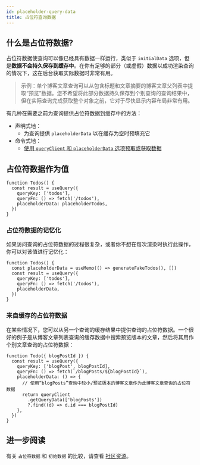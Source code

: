 ```yaml
---
id: placeholder-query-data
title: 占位符查询数据
---
```


## 什么是占位符数据?

占位符数据使查询可以像已经具有数据一样运行，类似于 `initialData` 选项，但是**数据不会持久保存到缓存中**。在你有足够的部分（或虚假）数据以成功渲染查询的情况下，这在后台获取实际数据时非常有用。

> 示例：单个博客文章查询可以从包含标题和文章摘要的博客文章父列表中提取“预览”数据。您不希望将此部分数据持久保存到个别查询的查询结果中，但在实际查询完成获取整个对象之前，它对于尽快显示内容布局非常有用。

有几种在需要之前为查询提供占位符数据到缓存中的方法：

- 声明式地：
  - 为查询提供 `placeholderData` 以在缓存为空时预填充它
- 命令式地：
  - [使用 `queryClient` 和 `placeholderData` 选项预取或获取数据](../guides/prefetching)

## 占位符数据作为值

[//]: # 'Example'

```tsx
function Todos() {
  const result = useQuery({
    queryKey: ['todos'],
    queryFn: () => fetch('/todos'),
    placeholderData: placeholderTodos,
  })
}
```

[//]: # 'Example'
[//]: # 'Memoization'

### 占位符数据的记忆化

如果访问查询的占位符数据的过程很复杂，或者你不想在每次渲染时执行此操作，你可以对该值进行记忆化：

[//]: # 'Memoization'
[//]: # 'Example2'

```tsx
function Todos() {
  const placeholderData = useMemo(() => generateFakeTodos(), [])
  const result = useQuery({
    queryKey: ['todos'],
    queryFn: () => fetch('/todos'),
    placeholderData,
  })
}
```

[//]: # 'Example2'

### 来自缓存的占位符数据

在某些情况下，您可以从另一个查询的缓存结果中提供查询的占位符数据。一个很好的例子是从博客文章列表查询的缓存数据中搜索预览版本的文章，然后将其用作个别文章查询的占位符数据：

[//]: # 'Example3'

```tsx
function Todo({ blogPostId }) {
  const result = useQuery({
    queryKey: ['blogPost', blogPostId],
    queryFn: () => fetch(`/blogPosts/${blogPostId}`),
    placeholderData: () => {
      // 使用“blogPosts”查询中较小/预览版本的博客文章作为此博客文章查询的占位符数据
      return queryClient
        .getQueryData(['blogPosts'])
        ?.find((d) => d.id === blogPostId)
    },
  })
}
```

[//]: # 'Example3'
[//]: # 'Materials'

## 进一步阅读

有关 `占位符数据` 和 `初始数据` 的比较，请查看 [社区资源](../community/tkdodos-blog#9-placeholder-and-initial-data-in-react-query)。

[//]: # 'Materials'

